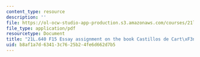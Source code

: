 ```yaml
---
content_type: resource
description: ''
file: https://ol-ocw-studio-app-production.s3.amazonaws.com/courses/21l-640j-the-new-spain-1977-present-fall-2015/b8af1a7d63413c7625b24fe6d662d7b5_MIT21L_640JF15_Essay_Cas.pdf
file_type: application/pdf
resourcetype: Document
title: "21L.640 F15 Essay assignment on the book Castillos de Cart\xF3n"
uid: b8af1a7d-6341-3c76-25b2-4fe6d662d7b5
---
```

